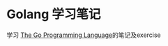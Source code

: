 # Golang 学习笔记

学习 [The Go Programming Language](https://book.douban.com/subject/26337545/)的笔记及exercise